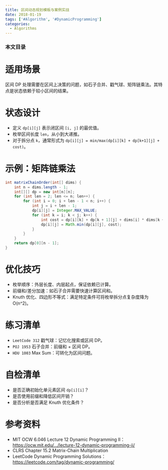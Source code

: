 ```yaml
---
title: 区间动态规划模板与案例实战
date: 2018-01-19
tags: ['#Algorithm', '#DynamicProgramming']
categories:
  - Algorithms
---
```


### 本文目录
<!-- toc -->

# 适用场景
区间 DP 处理需要在区间上决策的问题，如石子合并、戳气球、矩阵链乘法。其特点是状态依赖于较小区间的结果。

# 状态设计
- 定义 `dp[i][j]` 表示闭区间 `[i, j]` 的最优值。
- 枚举区间长度 `len`，从小到大递推。
- 对于拆分点 `k`，通常形式为 `dp[i][j] = min/max(dp[i][k] + dp[k+1][j] + cost)`。

# 示例：矩阵链乘法
```java
int matrixChainOrder(int[] dims) {
    int n = dims.length - 1;
    int[][] dp = new int[n][n];
    for (int len = 2; len <= n; len++) {
        for (int i = 0; i + len - 1 < n; i++) {
            int j = i + len - 1;
            dp[i][j] = Integer.MAX_VALUE;
            for (int k = i; k < j; k++) {
                int cost = dp[i][k] + dp[k + 1][j] + dims[i] * dims[k + 1] * dims[j + 1];
                dp[i][j] = Math.min(dp[i][j], cost);
            }
        }
    }
    return dp[0][n - 1];
}
```

# 优化技巧
- 枚举顺序：外层长度、内层起点，保证依赖已计算。
- 前缀和/差分加速：如石子合并需要快速计算区间和。
- Knuth 优化、四边形不等式：满足特定条件可将枚举拆分点复杂度降为 O(n^2)。

# 练习清单
- `LeetCode 312` 戳气球：记忆化搜索或区间 DP。
- `POJ 1953` 石子合并：前缀和 + 区间 DP。
- `HDU 1003` Max Sum：可转化为区间问题。

# 自检清单
- 是否正确初始化单元素区间 `dp[i][i]`？
- 是否使用前缀和降低区间开销？
- 是否分析是否满足 Knuth 优化条件？

# 参考资料
- MIT OCW 6.046 Lecture 12 Dynamic Programming II：https://ocw.mit.edu/.../lecture-12-dynamic-programming-ii/
- CLRS Chapter 15.2 Matrix-Chain Multiplication
- LeetCode Dynamic Programming Solutions：https://leetcode.com/tag/dynamic-programming/
